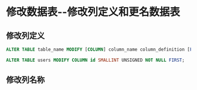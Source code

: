 # 修改数据表--修改列定义和更名数据表

## 修改列定义

```sql
ALTER TABLE table_name MODIFY [COLUMN] column_name column_definition [FIRST|AFTER column_name];
```

```sql
ALTER TABLE users MODIFY COLUMN id SMALLINT UNSIGNED NOT NULL FIRST;
```

## 修改列名称

